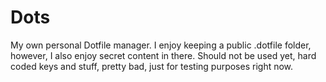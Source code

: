# Dots
My own personal Dotfile manager.
I enjoy keeping a public .dotfile folder, however, I also enjoy secret content in there.
Should not be used yet, hard coded keys and stuff, pretty bad, just for testing purposes right now.

